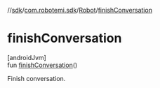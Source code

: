 //[sdk](../../../index.md)/[com.robotemi.sdk](../index.md)/[Robot](index.md)/[finishConversation](finish-conversation.md)

# finishConversation

[androidJvm]\
fun [finishConversation](finish-conversation.md)()

Finish conversation.
